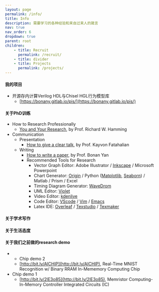 ```yaml
---
layout: page
permalink: /info/
title: Info
description: 需要学习的各种经验和来自过来人的箴言
nav: true
nav_order: 6
dropdown: true
parent: root
children: 
    - title: Recruit
      permalink: /recruit/
    - title: divider
    - title: Projects
      permalink: /projects/
---
```


#### 我的项目

- 开源存内计算Verilog HDL与Chisel HGL行为模型库
  - [https://bonany.gitlab.io/pis/](https://bonany.gitlab.io/pis/)


#### 关于PhD训练

- How to Research Professionally
    - [You and Your Research](/bn/youandyourresearch), by Prof. Richard W. Hamming
- Communication
    - Presentation
        - [How to give a clear talk](/bn/images/assets/cleartalktips.pdf), by Prof. Kayvon Fatahalian
    - Writing
        - [How to write a paper](a.pdf), by Prof. Bonan Yan 
        - Recommended Tools for Research
            - Vector Graph Editor: Adobe Illustrator / [Inkscape](https://inkscape.org/) / Microsoft Powerpoint
            - Chart Generator: [Origin](https://www.originlab.com/) / Python ([Matplotlib](https://matplotlib.org/), [Seaborn](https://seaborn.pydata.org/)) / Matlab / Prism / Excel
            - Timing Diagram Generator: [WaveDrom](https://wavedrom.com/)
            - UML Editor: [Violet](http://alexdp.free.fr/violetumleditor/page.php)
            - Video Editor: [kdenlive](https://kdenlive.org/)
            - Code Editor: [VScode](https://code.visualstudio.com/) / [Vim](https://www.vim.org/about.php) / [Emacs](https://www.gnu.org/software/emacs/)
            - Latex IDE: [Overleaf](https://www.overleaf.com/) / [Texstudio](https://www.texstudio.org/) / [Texmaker](https://www.xm1math.net/texmaker/)

#### 关于学术写作

#### 关于生活态度

#### 关于我们之前做的research demo

- - Chip demo 2
  - [http://bit.ly/AICHIP](http://bit.ly/AICHIP), Real-Time MNIST Recognition w/ Binary RRAM In-Mememory Computing Chip
- Chip demo 1
  - [http://bit.ly/2lE3o85](http://bit.ly/2lE3o85), Memristor Computing-In-Memory Controller Integrated Circuits (IC)